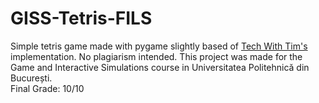 # GISS-Tetris-FILS

Simple tetris game made with pygame slightly based of [Tech With Tim's](https://www.techwithtim.net/tutorials/game-development-with-python/tetris-pygame/tutorial-1/) implementation. No plagiarism intended. This project was made for the Game and Interactive Simulations course in Universitatea Politehnică din București.  
Final Grade: 10/10
